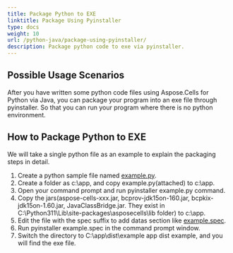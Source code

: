 ```yaml
---
title: Package Python to EXE
linktitle: Package Using Pyinstaller
type: docs
weight: 10
url: /python-java/package-using-pyinstaller/
description: Package python code to exe via pyinstaller.
---
```


## **Possible Usage Scenarios**
After you have written some python code files using Aspose.Cells for Python via Java, you can package your program into an exe file through pyinstaller. So that you can run your program where there is no python environment.

## **How to Package Python to EXE**
We will take a single python file as an example to explain the packaging steps in detail.

1. Create a python sample file named [example.py](example.py).
1. Create a folder as c:\app, and copy example.py(attached) to c:\app.
1. Open your command prompt and run pyinstaller example.py command.
1. Copy the jars(aspose-cells-xxx.jar, bcprov-jdk15on-160.jar, bcpkix-jdk15on-1.60.jar, JavaClassBridge.jar. They exist in C:\Python311\Lib\site-packages\asposecells\lib folder) to c:\app.
1. Edit the file with the spec suffix to add datas section like [example.spec](example.spec).
1. Run pyinstaller example.spec in the command prompt window.
1. Switch the directory to C:\app\dist\example app dist example, and you will find the exe file.
